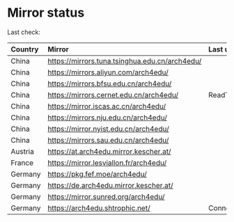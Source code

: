<script src="./time.js"></script>
# Mirror status
Last check: <script type="text/javascript">localize(1755300248.177176);</script>

|Country|Mirror|Last update|
|:------|:-----|:----------|
|China|https://mirrors.tuna.tsinghua.edu.cn/arch4edu/|<script type="text/javascript">localize(1755283702);</script>|
|China|https://mirrors.aliyun.com/arch4edu/|<script type="text/javascript">localize(1755240518);</script>|
|China|https://mirrors.bfsu.edu.cn/arch4edu/|<script type="text/javascript">localize(1755240518);</script>|
|China|https://mirrors.cernet.edu.cn/arch4edu/|ReadTimeout|
|China|https://mirror.iscas.ac.cn/arch4edu/|<script type="text/javascript">localize(1755283702);</script>|
|China|https://mirrors.nju.edu.cn/arch4edu/|<script type="text/javascript">localize(1755197383);</script>|
|China|https://mirror.nyist.edu.cn/arch4edu/|<script type="text/javascript">localize(1755240518);</script>|
|China|https://mirrors.sau.edu.cn/arch4edu/|<script type="text/javascript">localize(1755110829);</script>|
|Austria|https://at.arch4edu.mirror.kescher.at/|<script type="text/javascript">localize(1755240518);</script>|
|France|https://mirror.lesviallon.fr/arch4edu/|<script type="text/javascript">localize(1755283702);</script>|
|Germany|https://pkg.fef.moe/arch4edu/|<script type="text/javascript">localize(1755240518);</script>|
|Germany|https://de.arch4edu.mirror.kescher.at/|<script type="text/javascript">localize(1755240518);</script>|
|Germany|https://mirror.sunred.org/arch4edu/|<script type="text/javascript">localize(1755240518);</script>|
|Germany|https://arch4edu.shtrophic.net/|ConnectionError|

<script src="./tablefilter/tablefilter.js"></script>
<script src="./table.js"></script>